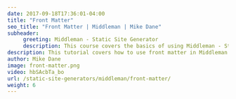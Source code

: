 ```yaml
---
date: 2017-09-18T17:36:01-04:00
title: "Front Matter"
seo_title: "Front Matter | Middleman | Mike Dane"
subheader:
     greeting: Middleman - Static Site Generator
     description: This course covers the basics of using Middleman - Static Site Generator. Work your way through the videos and we'll teach you everything you need to know to create a professional and scalable website or blog!
description: This tutorial covers how to use front matter in Middleman -  Static Site Generator.
author: Mike Dane
image: front-matter.png
video: hbSAcbTa_bo
url: /static-site-generators/middleman/front-matter/
weight: 6
---
```

